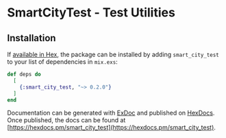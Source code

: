 # SmartCityTest - Test Utilities


## Installation

If [available in Hex](https://hex.pm/docs/publish), the package can be installed
by adding `smart_city_test` to your list of dependencies in `mix.exs`:

```elixir
def deps do
  [
    {:smart_city_test, "~> 0.2.0"}
  ]
end
```

Documentation can be generated with [ExDoc](https://github.com/elixir-lang/ex_doc)
and published on [HexDocs](https://hexdocs.pm). Once published, the docs can
be found at [https://hexdocs.pm/smart_city_test](https://hexdocs.pm/smart_city_test).

